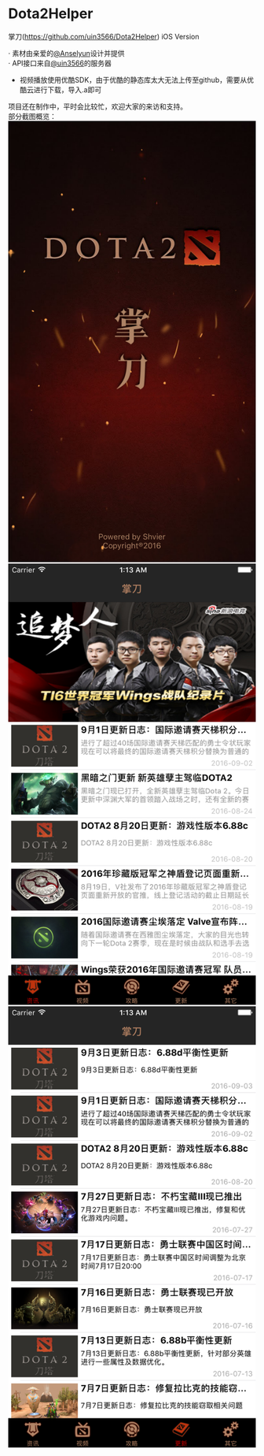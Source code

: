 # Dota2Helper
掌刀(https://github.com/uin3566/Dota2Helper) iOS Version   

· 素材由亲爱的[@Anselyun](https://github.com/Anselyun)设计并提供   
· API接口来自[@uin3566](https://github.com/uin3566)的服务器   

* 视频播放使用优酷SDK，由于优酷的静态库太大无法上传至github，需要从优酷云进行下载，导入.a即可

项目还在制作中，平时会比较忙，欢迎大家的来访和支持。   
部分截图概览：   
![启动页](https://github.com/Shvier/PhotoLibrary/blob/master/APP/Dota2Helper/Simulator%20Screen%20Shot%20Oct%205,%202016,%201.13.13%20AM.png?raw=true)   
![资讯页](https://github.com/Shvier/PhotoLibrary/blob/master/APP/Dota2Helper/Simulator%20Screen%20Shot%20Oct%205,%202016,%201.13.37%20AM.png?raw=true)   
![攻略页](https://github.com/Shvier/PhotoLibrary/blob/master/APP/Dota2Helper/Simulator%20Screen%20Shot%20Oct%205,%202016,%201.13.42%20AM.png?raw=true)

